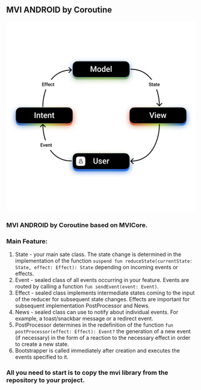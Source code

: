 ## MVI ANDROID by Coroutine

![MVI](mvi.png)

### MVI ANDROID by Coroutine based on MVICore.

### Main Feature:
1. State - your main sate class. The state change is determined in the implementation of the function ```suspend fun reduceState(currentState: State, effect: Effect): State``` depending on incoming events or effects.
2. Event - sealed class of all events occurring in your feature. Events are routed by calling a function ```fun sendEvent(event: Event)```.
3. Effect - sealed class implements intermediate states coming to the input of the reducer for subsequent state changes. Effects are important for subsequent implementation PostProcessor and News.
4. News - sealed class can use to notify about individual events. For example, a toast/snackbar message or a redirect event.
5. PostProcessor determines in the redefinition of the function ```fun postProcessor(effect: Effect): Event?``` the generation of a new event (if necessary) in the form of a reaction to the necessary effect in order to create a new state.
6. Bootstrapper is called immediately after creation and executes the events specified to it.

### All you need to start is to copy the **mvi** library from the repository to your project.
